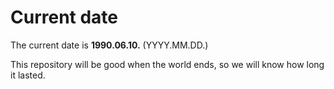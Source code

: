 # Current date

The current date is **1990.06.10.** (YYYY.MM.DD.)

This repository will be good when the world ends, so we will know how long it lasted.